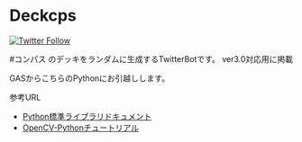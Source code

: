 # Deckcps
[![Twitter Follow](https://img.shields.io/twitter/follow/Deck_Cps?style=social)](https://twitter.com/Deck_Cps)

#コンパス のデッキをランダムに生成するTwitterBotです。
ver3.0対応用に掲載

GASからこちらのPythonにお引越しします。

参考URL
 - [Python標準ライブラリドキュメント](https://docs.python.org/ja/3.8/library/index.html)
 - [OpenCV-Pythonチュートリアル](http://labs.eecs.tottori-u.ac.jp/sd/Member/oyamada/OpenCV/html/py_tutorials/py_tutorials.html)

